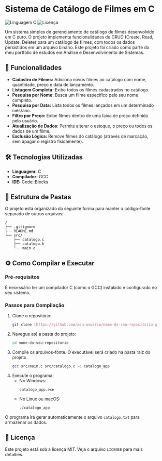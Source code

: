 # Sistema de Catálogo de Filmes em C

![Linguagem C](https://img.shields.io/badge/Linguagem-C-blue.svg)
![Licença](https://img.shields.io/badge/Licen%C3%A7a-MIT-green.svg)

Um sistema simples de gerenciamento de catálogo de filmes desenvolvido em C puro. O projeto implementa funcionalidades de CRUD (Create, Read, Update, Delete) para um catálogo de filmes, com todos os dados persistidos em um arquivo binário. Este projeto foi criado como parte do meu portfólio de estudos em Análise e Desenvolvimento de Sistemas.

## 🚀 Funcionalidades

* **Cadastro de Filmes:** Adiciona novos filmes ao catálogo com nome, quantidade, preço e data de lançamento.
* **Listagem Completa:** Exibe todos os filmes cadastrados no catálogo.
* **Pesquisa por Nome:** Busca um filme específico pelo seu nome completo.
* **Pesquisa por Data:** Lista todos os filmes lançados em um determinado mês/ano.
* **Filtro por Preço:** Exibe filmes dentro de uma faixa de preço definida pelo usuário.
* **Atualização de Dados:** Permite alterar o estoque, o preço ou todos os dados de um filme.
* **Exclusão Lógica:** Remove filmes do catálogo (através de marcação, sem apagar o registro fisicamente).

## 🛠️ Tecnologias Utilizadas

* **Linguagem:** C
* **Compilador:** GCC
* **IDE:** Code::Blocks

## 📂 Estrutura de Pastas

O projeto está organizado da seguinte forma para manter o código-fonte separado de outros arquivos:

```
/
├── .gitignore
├── README.md
└── src/
    ├── catalogo.c
    ├── catalogo.h
    └── main.c
```

## ⚙️ Como Compilar e Executar

### Pré-requisitos
É necessário ter um compilador C (como o GCC) instalado e configurado no seu sistema.

### Passos para Compilação
1.  Clone o repositório:
    ```bash
    git clone [https://github.com/seu-usuario/nome-do-seu-repositorio.git](https://github.com/seu-usuario/nome-do-seu-repositorio.git)
    ```
2.  Navegue até a pasta do projeto:
    ```bash
    cd nome-do-seu-repositorio
    ```
3.  Compile os arquivos-fonte. O executável será criado na pasta raiz do projeto.
    ```bash
    gcc src/main.c src/catalogo.c -o catalogo_app
    ```
4.  Execute o programa:
    * No Windows:
        ```bash
        catalogo_app.exe
        ```
    * No Linux ou macOS:
        ```bash
        ./catalogo_app
        ```

O programa irá gerar automaticamente o arquivo `catalogo.txt` para armazenar os dados.

## 📝 Licença

Este projeto está sob a licença MIT. Veja o arquivo `LICENSE` para mais detalhes.
